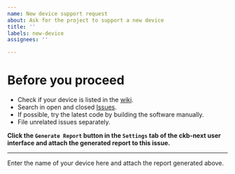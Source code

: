 ```yaml
---
name: New device support request
about: Ask for the project to support a new device
title: ''
labels: new-device
assignees: ''

---
```


# Before you proceed

- Check if your device is listed in the [wiki](https://github.com/ckb-next/ckb-next/wiki/Supported-Hardware).
- Search in open and closed [Issues](https://github.com/ckb-next/ckb-next/issues).
- If possible, try the latest code by building the software manually.
- File unrelated issues separately.

**Click the `Generate Report` button in the `Settings` tab of the ckb-next user interface and attach the generated report to this issue.**

---

Enter the name of your device here and attach the report generated above.
